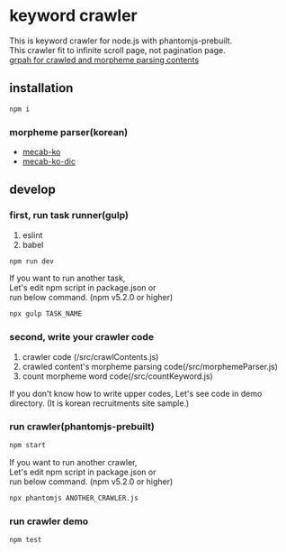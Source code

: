 # keyword crawler
This is keyword crawler for node.js with phantomjs-prebuilt.  
This crawler fit to infinite scroll page, not pagination page.  
[grpah for crawled and morpheme parsing contents](https://perfectacle.github.io/crawl-temp/)

## installation
```bash
npm i
```

### morpheme parser(korean)
* [mecab-ko](https://bitbucket.org/eunjeon/mecab-ko/)  
* [mecab-ko-dic](https://bitbucket.org/eunjeon/mecab-ko-dic)

## develop
### first, run task runner(gulp)
1. eslint  
2. babel

```bash
npm run dev
```
If you want to run another task,  
Let's edit npm script in package.json or  
run below command. (npm v5.2.0 or higher)
```bash
npx gulp TASK_NAME
```

### second, write your crawler code
1. crawler code (/src/crawlContents.js)  
2. crawled content's morpheme parsing code(/src/morphemeParser.js)  
3. count morpheme word code(/src/countKeyword.js)  

If you don't know how to write upper codes,
Let's see code in demo directory. (It is korean recruitments site sample.)

### run crawler(phantomjs-prebuilt)
```bash
npm start
```

If you want to run another crawler,  
Let's edit npm script in package.json or  
run below command. (npm v5.2.0 or higher)  
```bash
npx phantomjs ANOTHER_CRAWLER.js
```

### run crawler demo
```bash
npm test
```